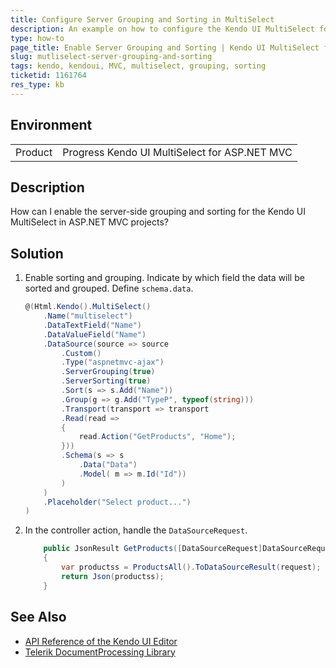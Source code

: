 ```yaml
---
title: Configure Server Grouping and Sorting in MultiSelect
description: An example on how to configure the Kendo UI MultiSelect for ASP.NET MVC server grouping and sorting.
type: how-to
page_title: Enable Server Grouping and Sorting | Kendo UI MultiSelect for ASP.NET MVC
slug: mutliselect-server-grouping-and-sorting
tags: kendo, kendoui, MVC, multiselect, grouping, sorting
ticketid: 1161764
res_type: kb
---
```


## Environment

<table>
 <tr>
  <td>Product</td>
  <td>Progress Kendo UI MultiSelect for ASP.NET MVC</td>
 </tr>
</table>


## Description

How can I enable the server-side grouping and sorting for the Kendo UI MultiSelect in ASP.NET MVC projects?

## Solution   

1. Enable sorting and grouping. Indicate by which field the data will be sorted and grouped. Define `schema.data`.

    ````C#
    @(Html.Kendo().MultiSelect()
		.Name("multiselect")
		.DataTextField("Name")
		.DataValueField("Name")  
		.DataSource(source => source
			.Custom()
			.Type("aspnetmvc-ajax")
			.ServerGrouping(true)
			.ServerSorting(true)
			.Sort(s => s.Add("Name"))
			.Group(g => g.Add("TypeP", typeof(string)))
			.Transport(transport => transport
			.Read(read =>
			{
				read.Action("GetProducts", "Home");
			}))
			.Schema(s => s
				.Data("Data")
				.Model( m => m.Id("Id"))
			)
		)
		.Placeholder("Select product...")
	)
    ````

1. In the controller action, handle the `DataSourceRequest`.

    ````C#
    	public JsonResult GetProducts([DataSourceRequest]DataSourceRequest request)
        {
            var productss = ProductsAll().ToDataSourceResult(request);
            return Json(productss);
        }
    ````

## See Also

* [API Reference of the Kendo UI Editor](https://docs.telerik.com/kendo-ui/api/javascript/ui/editor)
* [Telerik DocumentProcessing Library](https://docs.telerik.com/devtools/document-processing/introduction)
